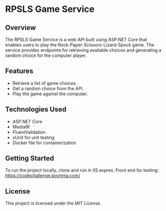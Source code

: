 # RPSLS Game Service

## Overview

The RPSLS Game Service is a web API built using ASP.NET Core that enables users to play the Rock-Paper-Scissors-Lizard-Spock game. The service provides endpoints for retrieving available choices and generating a random choice for the computer player. 

## Features

- Retrieve a list of game choices.
- Get a random choice from the API.
- Play the game against the computer.

## Technologies Used

- ASP.NET Core
- MediatR
- FluentValidation
- xUnit for unit testing
- Docker file for containerization

## Getting Started

To run the project locally, clone and run in IIS expres.
Front end for testing: https://codechallenge.boohma.com/

## License

This project is licensed under the MIT License.
